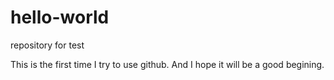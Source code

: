 # hello-world
repository for test

This is the first time I try to use github. 
And I hope it will be a good begining.
